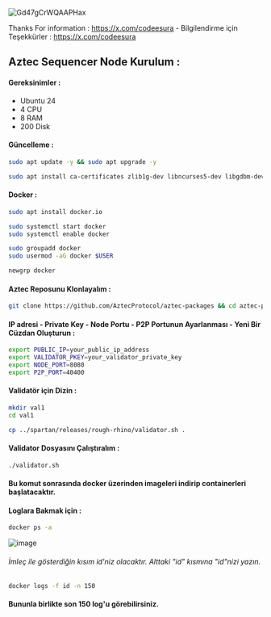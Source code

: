 ![Gd47gCrWQAAPHax](https://github.com/user-attachments/assets/749896b6-e519-4a5a-924a-153f74bb0ea7)

Thanks For information  : https://x.com/codeesura - Bilgilendirme için Teşekkürler : https://x.com/codeesura

##  Aztec Sequencer Node Kurulum : 

#### Gereksinimler : 
- Ubuntu 24
- 4 CPU
- 8 RAM 
- 200 Disk


#### Güncelleme : 

```bash
sudo apt update -y && sudo apt upgrade -y
```

```bash
sudo apt install ca-certificates zlib1g-dev libncurses5-dev libgdbm-dev libnss3-dev tmux iptables curl nvme-cli git wget make jq libleveldb-dev build-essential pkg-config ncdu tar clang bsdmainutils lsb-release libssl-dev libreadline-dev libffi-dev jq gcc screen unzip lz4 -y
```

#### Docker : 

```bash
sudo apt install docker.io
```

```bash
sudo systemctl start docker
sudo systemctl enable docker
```

```bash
sudo groupadd docker
sudo usermod -aG docker $USER
```

```bash
newgrp docker
```

#### Aztec Reposunu Klonlayalım : 

```bash
git clone https://github.com/AztecProtocol/aztec-packages && cd aztec-packages
```

#### IP adresi - Private Key - Node Portu - P2P Portunun Ayarlanması - Yeni Bir Cüzdan Oluşturun : 

```bash
export PUBLIC_IP=your_public_ip_address
export VALIDATOR_PKEY=your_validator_private_key
export NODE_PORT=8080
export P2P_PORT=40400
```

#### Validatör için Dizin : 

```bash
mkdir val1
cd val1
```

```bash
cp ../spartan/releases/rough-rhino/validator.sh .
```

#### Validator Dosyasını Çalıştıralım : 

```bash
./validator.sh
```

#### Bu komut sonrasında docker üzerinden imageleri indirip containerleri başlatacaktır. 

#### Loglara Bakmak için  : 

```bash
docker ps -a 
```

![image](https://github.com/user-attachments/assets/7d65cecc-ae3e-4527-b482-9ddde45cb35d)

###### İmleç ile gösterdiğin kısım id'niz olacaktır. Alttaki "id" kısmına "id"nizi yazın.

```bash
docker logs -f id -n 150 
```

#### Bununla birlikte son 150 log'u görebilirsiniz. 




